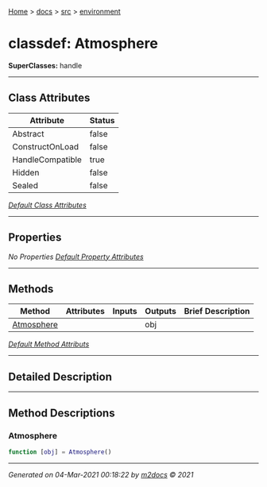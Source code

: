 [Home](../../index.md) > [docs](../../docs_index.md) > [src](../src_index.md) > [environment](environment_index.md)  


# classdef: Atmosphere

**SuperClasses:** handle



 ***

## Class Attributes

| Attribute         | Status   | 
| ----------------- | -------- | 
| Abstract | false | 
| ConstructOnLoad | false | 
| HandleCompatible | true | 
| Hidden | false | 
| Sealed | false | 


[*Default Class Attributes*](https://www.mathworks.com/help/matlab/matlab_oop/class-attributes.html)

 ***

## Properties

*No Properties*
[*Default Property Attributes*](https://www.mathworks.com/help/matlab/matlab_oop/property-attributes.html)

 ***

## Methods

| Method | Attributes | Inputs | Outputs | Brief Description |
| ------ | ---------- | ------ | ------- | ----------------- |
| [Atmosphere](#atmosphere) |   |  | obj |  |


[*Default Method Attributs*](https://www.mathworks.com/help/matlab/matlab_oop/method-attributes.html)

 ***

## Detailed Description



 ***

## Method Descriptions

### Atmosphere

```matlab
function [obj] = Atmosphere()
```




***

*Generated on 04-Mar-2021 00:18:22 by [m2docs](https://github.com/crgnam-research/m2docs) © 2021*
